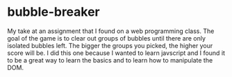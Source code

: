 bubble-breaker
==============

My take at an assignment that I found on a web programming class.
The goal of the game is to clear out groups of bubbles until there 
are only isolated bubbles left. The bigger the groups you picked, the higher
your score will be.
I did this one because I wanted to learn javscript and I found it to be 
a great way to learn the basics and to learn how to manipulate the DOM.
